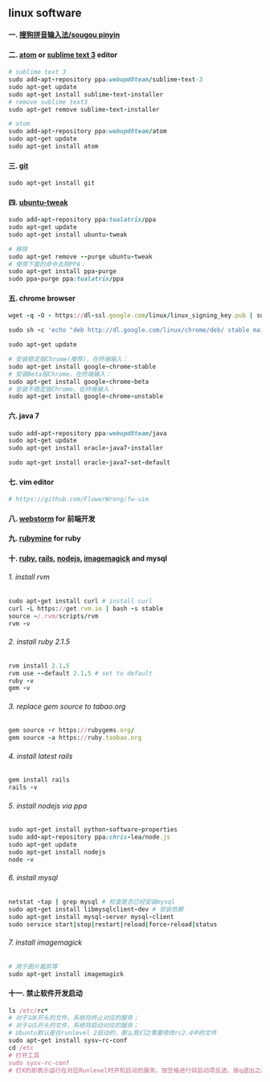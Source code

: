 ## linux software

#### 一. [搜狗拼音输入法/sougou pinyin](http://pinyin.sogou.com/linux/?r=pinyin)

#### 二. [atom](https://atom.io/) or [sublime text 3](http://www.sublimetext.com/3) editor

```ruby
# sublime text 3
sudo add-apt-repository ppa:webupd8team/sublime-text-3
sudo apt-get update
sudo apt-get install sublime-text-installer
# remove sublime text3
sudo apt-get remove sublime-text-installer

# atom
sudo add-apt-repository ppa:webupd8team/atom
sudo apt-get update
sudo apt-get install atom
```

#### 三. [git](http://git-scm.com/)

```ruby
sudo apt-get install git
```

#### 四. [ubuntu-tweak](http://ubuntu-tweak.com/)

```ruby
sudo add-apt-repository ppa:tualatrix/ppa
sudo apt-get update
sudo apt-get install ubuntu-tweak

# 移除
sudo apt-get remove --purge ubuntu-tweak
# 使用下面的命令去除PPA：
sudo apt-get install ppa-purge
sudo ppa-purge ppa:tualatrix/ppa
```

#### 五. chrome browser

```ruby
wget -q -O - https://dl-ssl.google.com/linux/linux_signing_key.pub | sudo apt-key add -

sudo sh -c 'echo "deb http://dl.google.com/linux/chrome/deb/ stable main" >> /etc/apt/sources.list.d/google-chrome.list'

sudo apt-get update

# 安装稳定版Chrome(推荐)，在终端输入：
sudo apt-get install google-chrome-stable
# 安装Beta版Chrome，在终端输入：
sudo apt-get install google-chrome-beta
# 安装不稳定版Chrome，在终端输入：
sudo apt-get install google-chrome-unstable
```

#### 六. java 7
```ruby
sudo add-apt-repository ppa:webupd8team/java
sudo apt-get update
sudo apt-get install oracle-java7-installer

sudo apt-get install oracle-java7-set-default
```

#### 七. vim editor

```ruby
# https://github.com/FlowerWrong/fw-vim
```

#### 八. [webstorm](http://www.jetbrains.com/webstorm/) for 前端开发

#### 九. [rubymine](http://www.jetbrains.com/ruby/) for ruby

#### 十. [ruby](https://www.ruby-lang.org/en/), [rails](http://rubyonrails.org/), [nodejs](http://www.nodejs.org/), [imagemagick](http://www.imagemagick.org/) and mysql

###### 1. install rvm

```ruby
sudo apt-get install curl # install curl
curl -L https://get.rvm.io | bash -s stable
source ~/.rvm/scripts/rvm
rvm -v
```

###### 2. install ruby 2.1.5

```ruby
rvm install 2.1.5
rvm use --default 2.1.5 # set to default
ruby -v
gem -v
```

###### 3. replace gem source to tabao.org

```ruby
gem source -r https://rubygems.org/
gem source -a https://ruby.taobao.org
```

###### 4. install latest rails

```ruby
gem install rails
rails -v
```

###### 5. install nodejs via ppa

```ruby
sudo apt-get install python-software-properties
sudo add-apt-repository ppa:chris-lea/node.js
sudo apt-get update
sudo apt-get install nodejs
node -v
```

###### 6. install mysql

```ruby
netstat -tap | grep mysql # 检查是否已经安装mysql
sudo apt-get install libmysqlclient-dev # 安装依赖
sudo apt-get install mysql-server mysql-client
sudo service start|stop|restart|reload|force-reload|status
```

###### 7. install imagemagick
```ruby
# 用于图片裁剪等
sudo apt-get install imagemagick
```

#### 十一. 禁止软件开发启动

```ruby
ls /etc/rc*
# 对于以K开头的文件，系统将终止对应的服务；
# 对于以S开头的文件，系统将启动对应的服务；
# Ubuntu默认是在runlevel 2启动的，那么我们之需要修改rc2.d中的文件
sudo apt-get install sysv-rc-conf
cd /etc
# 打开工具
sudo sysv-rc-conf
# 打X的即表示运行在对应Runlevel时开机启动的服务，按空格进行将启动项反选，按q退出之后配置即完成
```
